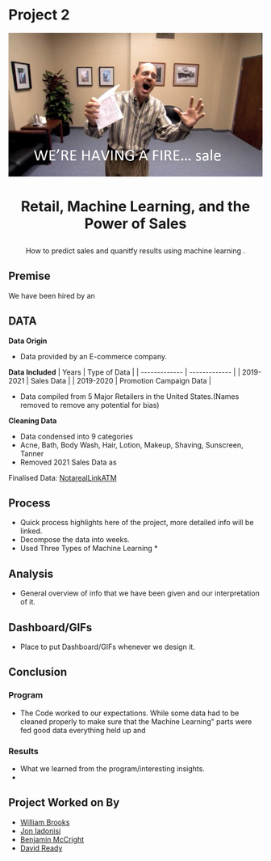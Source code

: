 # Project 2
![FireSale](Images/Tobias_Fire_Sale.JPG)
# <p align="center"> Retail, Machine Learning, and the Power of Sales </p>
  <p align="center"> How to predict sales and quanitfy results using machine learning . </p>

## Premise
We have been hired by an 

## **DATA**
**Data Origin**
* Data provided by an E-commerce company. 

**Data Included**
| Years  | Type of Data  |
| ------------- | ------------- |
| 2019-2021 |  Sales Data  |
| 2019-2020 | Promotion Campaign Data  | 
  * Data compiled from 5 Major Retailers in the United States.(Names removed to remove any potential for bias)

**Cleaning Data**
 * Data condensed into 9 categories 
  * Acne, Bath, Body Wash, Hair, Lotion, Makeup, Shaving, Sunscreen, Tanner
 * Removed 2021 Sales Data as   

Finalised Data: [NotarealLinkATM]()

## Process
* Quick process highlights here of the project, more detailed info will be linked.
* Decompose the data into weeks.
* Used Three Types of Machine Learning 
  *  

## Analysis
* General overview of info that we have been given and our interpretation of it.

## Dashboard/GIFs
* Place to put Dashboard/GIFs whenever we design it. 

## Conclusion
### Program
* The Code worked to our expectations. While some data had to be cleaned properly to make sure that the Machine Learning" parts were fed good data everything held up and  

### Results
* What we learned from the program/interesting insights.
* 
## Project Worked on By
* [William Brooks](https://github.com/Wil-bro0824)
* [Jon Iadonisi](https://github.com/Jfrog242)
* [Benjamin McCright](https://github.com/BenMcCright)
* [David Ready](https://github.com/CrusadingGroundhog)
